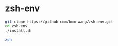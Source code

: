 # zsh-env

```bash
git clone https://github.com/hom-wang/zsh-env.git
cd zsh-env
./install.sh

zsh
```
